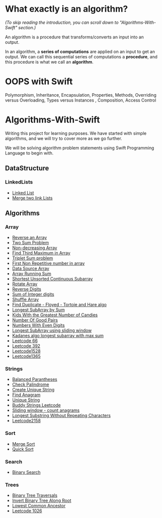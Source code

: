 # What exactly is an algorithm? 
*(To skip reading the introduction, you can scroll down to "Algorithms-With-Swift" section.)*

An algorithm is a procedure that transforms/converts an input into an output.

In an algorithm, a **series of computations** are applied on an input to get an output. We can call this sequential series of computations a **procedure**, and this procedure is what we call an **algorithm**.

# OOPS with Swift
Polymorphism, Inheritance, Encapsulation, Properties, Methods, Overriding versus Overloading, Types versus Instances
, Composition, Access Control

# Algorithms-With-Swift
Writing this project for learning purposes. We have started with simple algorithms, and we will try to cover more as we go further.

We will be solving algorithm problem statements using Swift Programming Language to begin with.

## DataStructure
### LinkedLists
- [Linked List](DataStructure/LinkedList/LinkList.swift)
- [Merge two link Lists](DataStructure/LinkedList/Merge_Two_Linked_Lists.swift)

## Algorithms

### Array

- [Reverse an Array](Array/ReverseArray.swift)
- [Two Sum Problem](Array/TwoSumProblem.swift)
- [Non-decreasing Array](Array/NonDecreasingArrayWithOneChange.swift)
- [Find Third Maximum in Array](Array/FindThirdMax.swift)
- [Triplet Sum problem](Array/FindTriplet.swift)
- [First Non Repetitive number in array](Array/FirstNonRepetitiveNumber.swift)
- [Data Source Array](Array/DataSourceArray.swift)
- [Array Running Sum](Array/RunningSum.swift)
- [Shortest Unsorted Continuous Subarray](Array/ContinuousUnsortedSubarray.swift)
- [Rotate Array](Array/RotateArray.swift)
- [Reverse Digits](Array/ReverseDigits.swift)
- [Sum of Integer digits](Array/SumOfDigits.swift)
- [Shuffle Array](Array/ShuffleArray.swift)
- [Find Duplicate - Floyed - Tortoie and Hare algo ](Array/FloyedTortoieAndHareDuplicateDetection.swift)
- [Longest SubArray by Sum](Array/LongestSubarrayBySum.swift)
- [Kids With the Greatest Number of Candies](Array/KidsWithCandies.swift)
- [Number Of Good Pairs](Array/NumberOfGoodPairs.swift)
- [Numbers With Even Digits](Array/NumbersWithEvenDigits.swift)
- [Longest SubArray using sliding window](Array/LongestSubArraySlidingWindow.swift)
- [Kadanes algo longest subarray with max sum](Array/Kadane'sAlgo_maxSubarray.swift)
- [Leetcode 66](Array/LeetCode66.swift)
- [Leetcode 392](Array/Leetcode392.swift)
- [Leetcode1528](Array/Leetcode1528.swift)
- [Leetcode1365](Array/Leetcode1365.swift)


### Strings

- [Balanced Parantheses](String/Balance_Parantheses.swift)
- [Check Palindrome](String/check_palindrome.swift)
- [Create Unique String](String/Create_Unique_string.swift)
- [Find Anagram](String/find_anagram.swift)
- [Unique String](String/Unique_string.swift)
- [Buddy Strings Leetcode](String/BuddyStrings.swift)
- [Sliding window - count anagrams](String/SlidingWindowCheckAnagram.swift)
- [Longest Substring Without Repeating Characters](String/longestSubstringWithoutRepeatingCharacters.swift)
- [Leetcode2158](String/Leetcode2108.swift)

### Sort

- [Merge Sort](Sort/merge_sort.swift)
- [Quick Sort](Sort/quick_sort.swift)

### Search

- [Binary Search](Search/BinarySearch.swift)

### Trees
- [Binary Tree Traversals](Trees/TreeTreversals.swift)
- [Invert Binary Tree Along Root](Trees/InvertBinaryTreeAlongRoot.swift)
- [Lowest Common Ancestor](Trees/lowestCommonAncestor.swift)
- [Leetcode 1026](Trees/MaxDiffBetweenNodeAndAncestor.swift)




